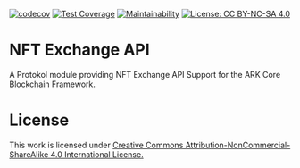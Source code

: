 [![codecov](https://codecov.io/gh/protokol/nft-exchange-api/branch/develop/graph/badge.svg?token=CRMXFDAI1L)](https://codecov.io/gh/protokol/nft-exchange-api)
[![Test Coverage](https://api.codeclimate.com/v1/badges/f99fba20766fe817c6f1/test_coverage)](https://codeclimate.com/repos/5ebb0d1b8e16cd1211019b6e/test_coverage) [![Maintainability](https://api.codeclimate.com/v1/badges/f99fba20766fe817c6f1/maintainability)](https://codeclimate.com/repos/5ebb0d1b8e16cd1211019b6e/maintainability)
[![License: CC BY-NC-SA 4.0](https://img.shields.io/badge/License-CC%20BY--NC--SA%204.0-lightgrey.svg)](https://creativecommons.org/licenses/by-nc-sa/4.0/)

# NFT Exchange API

A Protokol module providing NFT Exchange API Support for the ARK Core Blockchain Framework.

# License

This work is licensed under [Creative Commons Attribution-NonCommercial-ShareAlike 4.0 International License.](https://creativecommons.org/licenses/by-nc-sa/4.0/)

